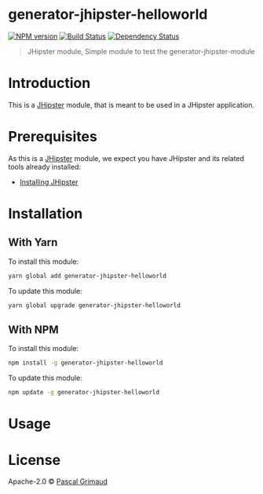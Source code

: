 # generator-jhipster-helloworld
[![NPM version][npm-image]][npm-url] [![Build Status][travis-image]][travis-url] [![Dependency Status][daviddm-image]][daviddm-url]
> JHipster module, Simple module to test the generator-jhipster-module

# Introduction

This is a [JHipster](http://jhipster.github.io/) module, that is meant to be used in a JHipster application.

# Prerequisites

As this is a [JHipster](http://jhipster.github.io/) module, we expect you have JHipster and its related tools already installed:

- [Installing JHipster](https://jhipster.github.io/installation.html)

# Installation

## With Yarn

To install this module:

```bash
yarn global add generator-jhipster-helloworld
```

To update this module:

```bash
yarn global upgrade generator-jhipster-helloworld
```

## With NPM

To install this module:

```bash
npm install -g generator-jhipster-helloworld
```

To update this module:

```bash
npm update -g generator-jhipster-helloworld
```

# Usage

# License

Apache-2.0 © [Pascal Grimaud](https://twitter.com/pascalgrimaud)


[npm-image]: https://img.shields.io/npm/v/generator-jhipster-helloworld.svg
[npm-url]: https://npmjs.org/package/generator-jhipster-helloworld
[travis-image]: https://travis-ci.org/pascalgrimaud/generator-jhipster-helloworld.svg?branch=master
[travis-url]: https://travis-ci.org/pascalgrimaud/generator-jhipster-helloworld
[daviddm-image]: https://david-dm.org/pascalgrimaud/generator-jhipster-helloworld.svg?theme=shields.io
[daviddm-url]: https://david-dm.org/pascalgrimaud/generator-jhipster-module
